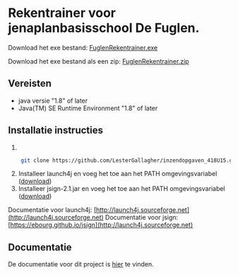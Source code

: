 # Rekentrainer voor jenaplanbasisschool De Fuglen.

Download het exe bestand: [FuglenRekentrainer.exe](https://esstudio.site/inzendopgaven_418U15/out/exe/FuglenRekentrainer.exe)

Download het exe bestand als een zip: [FuglenRekentrainer.zip](https://esstudio.site/inzendopgaven_418U15/out/exe/FuglenRekentrainer.zip)

## Vereisten

- java versie "1.8" of later
- Java(TM) SE Runtime Environment "1.8" of later

## Installatie instructies

1. 
```bash
    git clone https://github.com/LesterGallagher/inzendopgaven_418U15.git
```
2. Installeer launch4j en voeg het toe aan het PATH omgevingsvariabel ([download](https://sourceforge.net/projects/launch4j/files/launch4j-3/3.12))
3. Installeer jsign-2.1.jar en voeg het toe aan het PATH omgevingsvariabel ([download](https://ebourg.github.io/jsign))

Documentatie voor launch4j: [http://launch4j.sourceforge.net](http://launch4j.sourceforge.net)
Documentatie voor jsign: [https://ebourg.github.io/jsign](http://launch4j.sourceforge.net)

## Documentatie

De documentatie voor dit project is [hier](https://esstudio.site/inzendopgaven_418U15/java-doc) te vinden.



